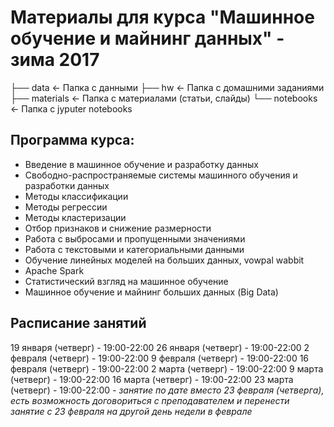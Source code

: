 # Материалы для курса "Машинное обучение и майнинг данных" - зима 2017

├── data		<- Папка с данными
├── hw           <- Папка с домашними заданиями
├── materials          <- Папка с материалами (статьи, слайды)
└── notebooks		<- Папка с jyputer notebooks

## Программа курса:
* Введение в машинное обучение и разработку данных
* Свободно-распространяемые системы машинного обучения и разработки данных
* Методы классификации
* Методы регрессии
* Методы кластеризации
* Отбор признаков и снижение размерности
* Работа с выбросами и пропущенными значениями
* Работа с текстовыми и категориальными данными
* Обучение линейных моделей на больших данных, vowpal wabbit
* Apache Spark
* Статистический взгляд на машинное обучение
* Машинное обучение и майнинг  больших данных (Big Data)

## Расписание занятий
19 января (четверг) - 19:00-22:00
26 января (четверг) - 19:00-22:00
2 февраля (четверг) - 19:00-22:00
9 февраля (четверг) - 19:00-22:00
16 февраля (четверг) - 19:00-22:00
2 марта (четверг) - 19:00-22:00
9 марта (четверг) - 19:00-22:00
16 марта (четверг) - 19:00-22:00
23 марта (четверг) - 19:00-22:00 *- занятие по дате вместо 23 февраля (четверга), есть возможность договориться с преподавателем и перенести занятие с 23 февраля на другой день недели в феврале*
